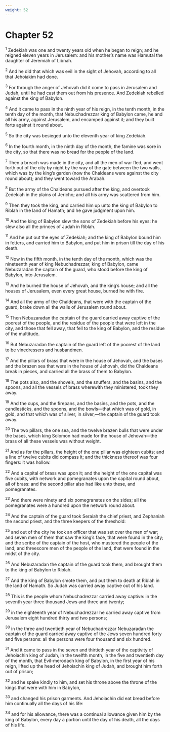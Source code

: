 ```yaml
---
weight: 52
---
```


# Chapter 52

<sup>1</sup> Zedekiah was one and twenty years old when he began to reign; and he reigned eleven years in Jerusalem: and his mother’s name was Hamutal the daughter of Jeremiah of Libnah. 

<sup>2</sup> And he did that which was evil in the sight of Jehovah, according to all that Jehoiakim had done. 

<sup>3</sup> For through the anger of Jehovah did it come to pass in Jerusalem and Judah, until he had cast them out from his presence. And Zedekiah rebelled against the king of Babylon. 

<sup>4</sup> And it came to pass in the ninth year of his reign, in the tenth month, in the tenth day of the month, that Nebuchadrezzar king of Babylon came, he and all his army, against Jerusalem, and encamped against it; and they built forts against it round about. 

<sup>5</sup> So the city was besieged unto the eleventh year of king Zedekiah. 

<sup>6</sup> In the fourth month, in the ninth day of the month, the famine was sore in the city, so that there was no bread for the people of the land. 

<sup>7</sup> Then a breach was made in the city, and all the men of war fled, and went forth out of the city by night by the way of the gate between the two walls, which was by the king’s garden (now the Chaldeans were against the city round about); and they went toward the Arabah. 

<sup>8</sup> But the army of the Chaldeans pursued after the king, and overtook Zedekiah in the plains of Jericho; and all his army was scattered from him. 

<sup>9</sup> Then they took the king, and carried him up unto the king of Babylon to Riblah in the land of Hamath; and he gave judgment upon him. 

<sup>10</sup> And the king of Babylon slew the sons of Zedekiah before his eyes: he slew also all the princes of Judah in Riblah. 

<sup>11</sup> And he put out the eyes of Zedekiah; and the king of Babylon bound him in fetters, and carried him to Babylon, and put him in prison till the day of his death. 

<sup>12</sup> Now in the fifth month, in the tenth day of the month, which was the nineteenth year of king Nebuchadrezzar, king of Babylon, came Nebuzaradan the captain of the guard, who stood before the king of Babylon, into Jerusalem. 

<sup>13</sup> And he burned the house of Jehovah, and the king’s house; and all the houses of Jerusalem, even every great house, burned he with fire. 

<sup>14</sup> And all the army of the Chaldeans, that were with the captain of the guard, brake down all the walls of Jerusalem round about. 

<sup>15</sup> Then Nebuzaradan the captain of the guard carried away captive of the poorest of the people, and the residue of the people that were left in the city, and those that fell away, that fell to the king of Babylon, and the residue of the multitude. 

<sup>16</sup> But Nebuzaradan the captain of the guard left of the poorest of the land to be vinedressers and husbandmen. 

<sup>17</sup> And the pillars of brass that were in the house of Jehovah, and the bases and the brazen sea that were in the house of Jehovah, did the Chaldeans break in pieces, and carried all the brass of them to Babylon. 

<sup>18</sup> The pots also, and the shovels, and the snuffers, and the basins, and the spoons, and all the vessels of brass wherewith they ministered, took they away. 

<sup>19</sup> And the cups, and the firepans, and the basins, and the pots, and the candlesticks, and the spoons, and the bowls—that which was of gold, in gold, and that which was of silver, in silver,—the captain of the guard took away. 

<sup>20</sup> The two pillars, the one sea, and the twelve brazen bulls that were under the bases, which king Solomon had made for the house of Jehovah—the brass of all these vessels was without weight. 

<sup>21</sup> And as for the pillars, the height of the one pillar was eighteen cubits; and a line of twelve cubits did compass it; and the thickness thereof was four fingers: it was hollow. 

<sup>22</sup> And a capital of brass was upon it; and the height of the one capital was five cubits, with network and pomegranates upon the capital round about, all of brass: and the second pillar also had like unto these, and pomegranates. 

<sup>23</sup> And there were ninety and six pomegranates on the sides; all the pomegranates were a hundred upon the network round about. 

<sup>24</sup> And the captain of the guard took Seraiah the chief priest, and Zephaniah the second priest, and the three keepers of the threshold: 

<sup>25</sup> and out of the city he took an officer that was set over the men of war; and seven men of them that saw the king’s face, that were found in the city; and the scribe of the captain of the host, who mustered the people of the land; and threescore men of the people of the land, that were found in the midst of the city. 

<sup>26</sup> And Nebuzaradan the captain of the guard took them, and brought them to the king of Babylon to Riblah. 

<sup>27</sup> And the king of Babylon smote them, and put them to death at Riblah in the land of Hamath. So Judah was carried away captive out of his land. 

<sup>28</sup> This is the people whom Nebuchadrezzar carried away captive: in the seventh year three thousand Jews and three and twenty; 

<sup>29</sup> in the eighteenth year of Nebuchadrezzar he carried away captive from Jerusalem eight hundred thirty and two persons; 

<sup>30</sup> in the three and twentieth year of Nebuchadrezzar Nebuzaradan the captain of the guard carried away captive of the Jews seven hundred forty and five persons: all the persons were four thousand and six hundred. 

<sup>31</sup> And it came to pass in the seven and thirtieth year of the captivity of Jehoiachin king of Judah, in the twelfth month, in the five and twentieth day of the month, that Evil-merodach king of Babylon, in the first year of his reign, lifted up the head of Jehoiachin king of Judah, and brought him forth out of prison; 

<sup>32</sup> and he spake kindly to him, and set his throne above the throne of the kings that were with him in Babylon, 

<sup>33</sup> and changed his prison garments. And Jehoiachin did eat bread before him continually all the days of his life: 

<sup>34</sup> and for his allowance, there was a continual allowance given him by the king of Babylon, every day a portion until the day of his death, all the days of his life. 

